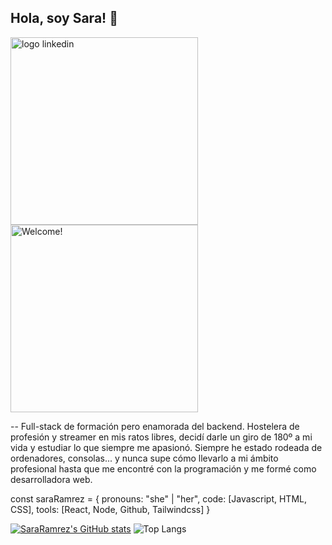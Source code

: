 ## Hola, soy Sara! 👋

<a href="https://www.linkedin.com/in/sara-gonzález-69b258298/" target="_blank" rel="noopener noreferrer">
  <img src="https://cdn.jsdelivr.net/gh/devicons/devicon@latest/icons/linkedin/linkedin-original.svg" alt="logo linkedin" width="300"/>
</a>

<img src="https://media.giphy.com/media/v1.Y2lkPTc5MGI3NjExa25ucnVvcGQ2aTB5NzE1emo2eWF5aHB0amtjcjZjM2hqdHdjODQ4eCZlcD12MV9naWZzX3NlYXJjaCZjdD1n/2IudUHdI075HL02Pkk/giphy.gif" alt="Welcome!" width="300"/>

-- Full-stack de formación pero enamorada del backend. Hostelera de profesión y streamer en mis ratos libres, decidí darle un giro de 180º a mi vida y estudiar lo que siempre me apasionó. Siempre he estado rodeada de ordenadores, consolas... y nunca supe cómo llevarlo a mi ámbito profesional hasta que me encontré con la programación y me formé como desarrolladora web.

const saraRamrez = {
  pronouns: "she" | "her",
  code: [Javascript, HTML, CSS],
  tools: [React, Node, Github, Tailwindcss]
}


[![SaraRamrez's GitHub stats](https://github-readme-stats.vercel.app/api?username=SaraRamrez)](https://github.com/anuraghazra/github-readme-stats)
![Top Langs](https://github-readme-stats.vercel.app/api/top-langs/?username=SaraRamrez&layout=compact)
